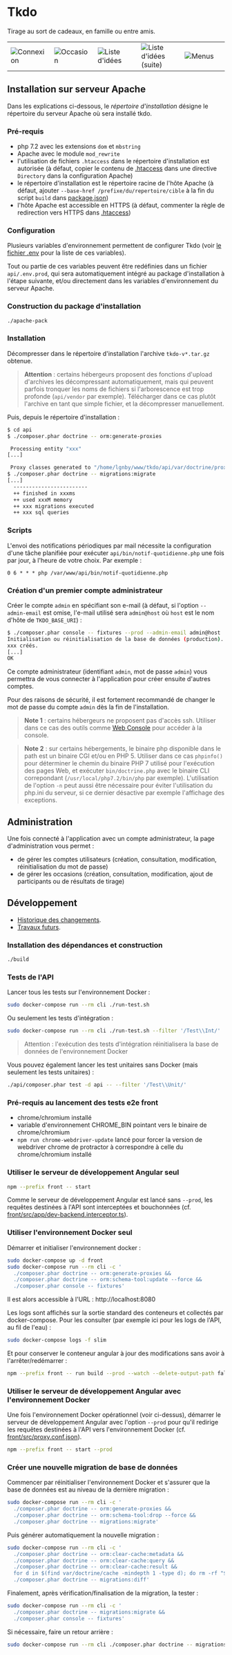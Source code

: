 # Tkdo

Tirage au sort de cadeaux, en famille ou entre amis.

<table><tr>
  <td width="20%"><img src="doc/connexion.png?raw=true" alt="Connexion"></td>
  <td width="20%"><img src="doc/occasion.png?raw=true" alt="Occasion"></td>
  <td width="20%"><img src="doc/idee-1.png?raw=true" alt="Liste d'idées"></td>
  <td width="20%"><img src="doc/idee-2.png?raw=true" alt="Liste d'idées (suite)"></td>
  <td width="20%"><img src="doc/menus.png?raw=true" alt="Menus"></td>
</tr></table>

## Installation sur serveur Apache

Dans les explications ci-dessous, le *répertoire d'installation* désigne le répertoire du serveur Apache
où sera installé tkdo.

### Pré-requis

- php 7.2 avec les extensions `dom` et `mbstring`
- Apache avec le module `mod_rewrite`
- l'utilisation de fichiers `.htaccess` dans le répertoire d'installation est autorisée 
  (à défaut, copier le contenu de [.htaccess](./.htaccess) dans une directive `Directory` dans la configuration Apache)
- le répertoire d'installation est le répertoire racine de l'hôte Apache
  (à défaut, ajouter `--base-href /prefixe/du/repertoire/cible` à la fin du script `build` dans [package.json](./package.json))
- l'hôte Apache est accessible en HTTPS
  (à défaut, commenter la règle de redirection vers HTTPS dans [.htaccess](./.htaccess))

### Configuration

Plusieurs variables d'environnement permettent de configurer Tkdo
(voir [le fichier .env](./api/.env) pour la liste de ces variables).

Tout ou partie de ces variables peuvent être redéfinies dans un fichier `api/.env.prod`,
qui sera automatiquement intégré au package d'installation à l'étape suivante,
et/ou directement dans les variables d'environnement du serveur Apache.

### Construction du package d'installation

```bash
./apache-pack
```

### Installation

Décompresser dans le répertoire d'installation l'archive `tkdo-v*.tar.gz` obtenue.

> **Attention** : certains hébergeurs proposent des fonctions d'upload d'archives les décompressant automatiquement,
> mais qui peuvent parfois tronquer les noms de fichiers si l'arborescence est trop profonde (`api/vendor` par exemple).
> Télécharger dans ce cas plutôt l'archive en tant que simple fichier, et la décompresser manuellement.

Puis, depuis le répertoire d'installation :

```bash
$ cd api
$ ./composer.phar doctrine -- orm:generate-proxies

 Processing entity "xxx"
[...]

 Proxy classes generated to "/home/lgnby/www/tkdo/api/var/doctrine/proxy"
$ ./composer.phar doctrine -- migrations:migrate
[...]
  ------------------------
  ++ finished in xxxms
  ++ used xxxM memory
  ++ xxx migrations executed
  ++ xxx sql queries
```

### Scripts

L'envoi des notifications périodiques par mail nécessite la configuration d'une tâche planifiée
pour exécuter `api/bin/notif-quotidienne.php` une fois par jour, à l'heure de votre choix.
Par exemple :

```crontab
0 6 * * * php /var/www/api/bin/notif-quotidienne.php
```

### Création d'un premier compte administrateur

Créer le compte `admin` en spécifiant son e-mail
(à défaut, si l'option `--admin-email` est omise,
l'e-mail utilisé sera `admin@host` où `host` est le nom d'hôte de `TKDO_BASE_URI`) :

```bash
$ ./composer.phar console -- fixtures --prod --admin-email admin@host
Initialisation ou réinitialisation de la base de données (production)...
xxx créés.
[...]
OK
```

Ce compte administrateur (identifiant `admin`, mot de passe `admin`)
vous permettra de vous connecter à l'application pour créer ensuite d'autres comptes.

Pour des raisons de sécurité, il est fortement recommandé
de changer le mot de passe du compte `admin` dès la fin de l'installation.

> **Note 1** : certains hébergeurs ne proposent pas d'accès ssh.
> Utiliser dans ce cas des outils comme [Web Console](http://web-console.org/) pour accéder à la console.

> **Note 2** : sur certains hébergements, le binaire php disponible dans le path est un binaire CGI et/ou en PHP 5.
> Utiliser dans ce cas `phpinfo()` pour déterminer le chemin du binaire PHP 7 utilisé pour l'exécution des pages Web,
> et exécuter `bin/doctrine.php` avec le binaire CLI correpondant (`/usr/local/php7.2/bin/php` par exemple).
> L'utilisation de l'option `-n` peut aussi être nécessaire pour éviter l'utilisation du php.ini du serveur,
> si ce dernier désactive par exemple l'affichage des exceptions.

## Administration

Une fois connecté à l'application avec un compte administrateur,
la page d'administration vous permet :
- de gérer les comptes utilisateurs (création, consultation, modification, réinitialisation du mot de passe)
- de gérer les occasions (création, consultation, modification, ajout de participants ou de résultats de tirage)

## Développement

- [Historique des changements](./CHANGELOG.md).
- [Travaux futurs](./BACKLOG.md).

### Installation des dépendances et construction

```bash
./build
```

### Tests de l'API

Lancer tous les tests sur l'environnement Docker :

```bash
sudo docker-compose run --rm cli ./run-test.sh
```

Ou seulement les tests d'intégration :

```bash
sudo docker-compose run --rm cli ./run-test.sh --filter '/Test\\Int/'
```

> Attention : l'exécution des tests d'intégration
> réinitialisera la base de données de l'environnement Docker

Vous pouvez également lancer les test unitaires sans Docker (mais seulement les tests unitaires) :

```bash
./api/composer.phar test -d api -- --filter '/Test\\Unit/'
```

### Pré-requis au lancement des tests e2e front

- chrome/chromium installé
- variable d'environnement CHROME_BIN pointant vers le binaire de chrome/chromium
- `npm run chrome-webdriver-update` lancé pour forcer la version de webdriver chrome de protractor
  à correspondre à celle du chrome/chromium installé

### Utiliser le serveur de développement Angular seul

```bash
npm --prefix front -- start
```

Comme le serveur de développement Angular est lancé sans `--prod`,
les requêtes destinées à l'API sont interceptées et bouchonnées
(cf. [front/src/app/dev-backend.interceptor.ts](./front/src/app/dev-backend.interceptor.ts)).

### Utiliser l'environnement Docker seul

Démarrer et initialiser l'environnement docker :

```bash
sudo docker-compose up -d front
sudo docker-compose run --rm cli -c '
  ./composer.phar doctrine -- orm:generate-proxies &&
  ./composer.phar doctrine -- orm:schema-tool:update --force &&
  ./composer.phar console -- fixtures'
```

Il est alors accessible à l'URL : http://localhost:8080

Les logs sont affichés sur la sortie standard des conteneurs et collectés par docker-compose.
Pour les consulter (par exemple ici pour les logs de l'API, au fil de l'eau) :

```bash
sudo docker-compose logs -f slim
```

Et pour conserver le conteneur angular à jour des modifications
sans avoir à l'arrêter/redémarrer :

```bash
npm --prefix front -- run build --prod --watch --delete-output-path false
```

### Utiliser le serveur de développement Angular avec l'environnement Docker

Une fois l'environnement Docker opérationnel (voir ci-dessus),
démarrer le serveur de développement Angular avec l'option `--prod`
pour qu'il redirige les requêtes destinées à l'API vers l'environnement Docker
(cf. [front/src/proxy.conf.json](./front/src/proxy.conf.json)).

```bash
npm --prefix front -- start --prod
```

### Créer une nouvelle migration de base de données

Commencer par réinitialiser l'environnement Docker
et s'assurer que la base de données est au niveau de la dernière migration :

```bash
sudo docker-compose run --rm cli -c '
  ./composer.phar doctrine -- orm:generate-proxies &&
  ./composer.phar doctrine -- orm:schema-tool:drop --force &&
  ./composer.phar doctrine -- migrations:migrate'
```

Puis générer automatiquement la nouvelle migration :

```bash
sudo docker-compose run --rm cli -c '
  ./composer.phar doctrine -- orm:clear-cache:metadata &&
  ./composer.phar doctrine -- orm:clear-cache:query &&
  ./composer.phar doctrine -- orm:clear-cache:result &&
  for d in $(find var/doctrine/cache -mindepth 1 -type d); do rm -rf "$d"; done &&
  ./composer.phar doctrine -- migrations:diff'
```

Finalement, après vérification/finalisation de la migration, la tester :

```bash
sudo docker-compose run --rm cli -c '
  ./composer.phar doctrine -- migrations:migrate &&
  ./composer.phar console -- fixtures'
```

Si nécessaire, faire un retour arrière :

```bash
sudo docker-compose run --rm cli ./composer.phar doctrine -- migrations:migrate prev
```
